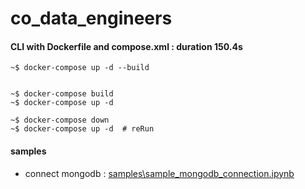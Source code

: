 # co_data_engineers
#### CLI with Dockerfile and compose.xml : duration 150.4s
```
~$ docker-compose up -d --build


~$ docker-compose build
~$ docker-compose up -d

~$ docker-compose down
~$ docker-compose up -d  # reRun
```
#### samples
- connect mongodb : [samples\sample_mongodb_connection.ipynb](./samples/sample_mongodb_connection.ipynb)
